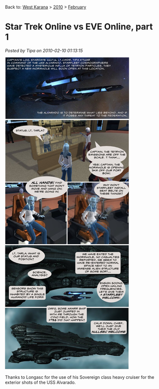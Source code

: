 Back to: [West Karana](/posts/westkarana.md) > [2010](/posts/2010/westkarana.md) > [February](./westkarana.md)
# Star Trek Online vs EVE Online, part 1

*Posted by Tipa on 2010-02-10 01:13:15*

[![](../../../uploads/2010/02/comic.jpg "comic")](../../../uploads/2010/02/comic.jpg)

Thanks to Longasc for the use of his Sovereign class heavy cruiser for the exterior shots of the USS Alvarado.

